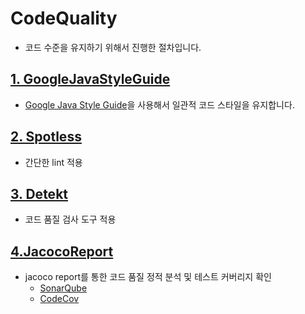 # CodeQuality

- 코드 수준을 유지하기 위해서 진행한 절차입니다.

## [1. GoogleJavaStyleGuide](codequality/google_java_style_Guide/googleJavaStyleGuide.md)
- [Google Java Style Guide](https://google.github.io/styleguide/javaguide.html)을 사용해서 일관적 코드 스타일을 유지합니다.

## [2. Spotless](codequality/spotless/spotless.md)
- 간단한 lint 적용

## [3. Detekt](codequality/detekt/detekt.md)
- 코드 품질 검사 도구 적용

## [4.JacocoReport](codequality/jacoco/jacoco.md)
- jacoco report를 통한 코드 품질 정적 분석 및 테스트 커버리지 확인
  - [SonarQube](https://www.sonarsource.com)
  - [CodeCov](https://about.codecov.io)